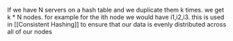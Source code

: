 If we have N servers on a hash table and we duplicate them k times. we get k * N nodes. for example for the ith node we would have i1,i2,i3.  this is used in [[Consistent Hashing]] to ensure that our data is evenly distributed across all of our nodes